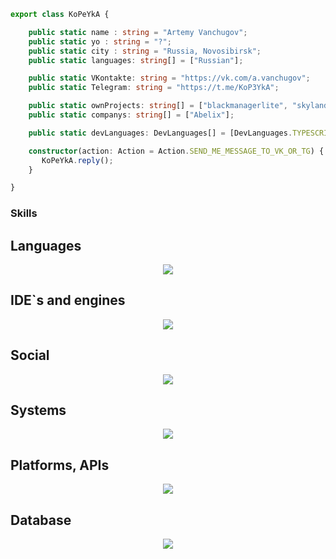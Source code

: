 ```typescript
export class KoPeYkA {

    public static name : string = "Artemy Vanchugov";
    public static yo : string = "?";
    public static city : string = "Russia, Novosibirsk";
    public static languages: string[] = ["Russian"];

    public static VKontakte: string = "https://vk.com/a.vanchugov";
    public static Telegram: string = "https://t.me/KoP3YkA";

    public static ownProjects: string[] = ["blackmanagerlite", "skyland"];
    public static companys: string[] = ["Abelix"];

    public static devLanguages: DevLanguages[] = [DevLanguages.TYPESCRIPT, DevLanguages.JAVA, DevLanguages.JAVASCRIPT, DevLanguages.PYTHON];

    constructor(action: Action = Action.SEND_ME_MESSAGE_TO_VK_OR_TG) {
       KoPeYkA.reply();
    }

}
```

### Skills

<p align="center"><h2>Languages</h2></p>

<p align="center">
  <a href="https://skillicons.dev">
    <img src="https://skillicons.dev/icons?i=ts,js,java,py,nodejs" />
  </a>
</p>
<p align="center"><h2>IDE`s and engines</h2></p>

<p align="center">
  <a href="https://skillicons.dev">
    <img src="https://skillicons.dev/icons?i=webstorm,pycharm,idea,unreal" />
  </a>
</p>
<p align="center"><h2>Social</h2></p>

<p align="center">
  <a href="https://skillicons.dev">
    <img src="https://skillicons.dev/icons?i=discord,git,github,gitlab,stackoverflow" />
  </a>
</p>
<p align="center"><h2>Systems</h2></p>

<p align="center">
  <a href="https://skillicons.dev">
    <img src="https://skillicons.dev/icons?i=linux,windows" />
  </a>
</p>
<p align="center"><h2>Platforms, APIs</h2></p>

<p align="center">
  <a href="https://skillicons.dev">
    <img src="https://skillicons.dev/icons?i=discord,discordjs" />
  </a>
</p>
<p align="center"><h2>Database</h2></p>

<p align="center">
  <a href="https://skillicons.dev">
    <img src="https://skillicons.dev/icons?i=mysql,sqlite" />
  </a>
</p>


